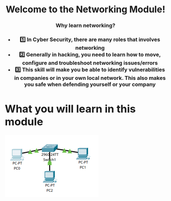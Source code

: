 <div>
  <h1 align="center">
    Welcome to the Networking Module!
  </h1>
  <h3 align="center">
    Why learn networking?
  <h3>
  <strong>
   <ul align="center">
      <li>1️⃣ In Cyber Security, there are many roles that involves networking</li>
      <li>2️⃣ Generally in hacking, you need to learn how to move, configure and troubleshoot networking issues/errors</li>
      <li>3️⃣ This skill will make you be able to identify vulnerabilities in companies or in your own local network. This also makes you safe when defending yourself or your company</li>
    </ul>
  </strong>

<strong>
  <h1>
    What you will learn in this module
  </h3>
</strong>
</div>

![This is the ](image.png)
